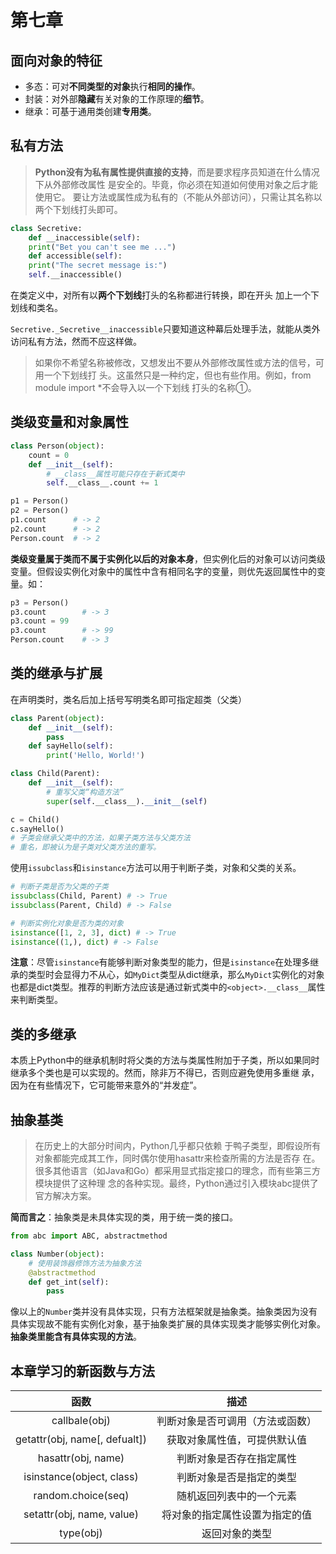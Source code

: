 # 第七章 #



## 面向对象的特征 ##



- 多态：可对**不同类型的对象**执行**相同的操作**。
- 封装：对外部**隐藏**有关对象的工作原理的**细节**。
- 继承：可基于通用类创建**专用类**。



<!-- 第七章，117页 7.1 -->

## 私有方法 ##

> **Python没有为私有属性提供直接的支持**，而是要求程序员知道在什么情况下从外部修改属性 是安全的。毕竟，你必须在知道如何使用对象之后才能使用它。 要让方法或属性成为私有的（不能从外部访问），只需让其名称以两个下划线打头即可。 



```python
class Secretive:
	def __inaccessible(self):
 	print("Bet you can't see me ...")
 	def accessible(self):
 	print("The secret message is:")
 	self.__inaccessible() 
```



在类定义中，对所有以**两个下划线**打头的名称都进行转换，即在开头 加上一个下划线和类名。 

`Secretive._Secretive__inaccessible`只要知道这种幕后处理手法，就能从类外访问私有方法，然而不应这样做。 

> 如果你不希望名称被修改，又想发出不要从外部修改属性或方法的信号，可用一个下划线打 头。这虽然只是一种约定，但也有些作用。例如，from module import *不会导入以一个下划线 打头的名称①。 



##  类级变量和对象属性 ##

```python
class Person(object):
    count = 0
    def __init__(self):
        # __class__属性可能只存在于新式类中
        self.__class__.count += 1

p1 = Person()
p2 = Person()
p1.count      # -> 2
p2.count      # -> 2
Person.count  # -> 2
```

**类级变量属于类而不属于实例化以后的对象本身**，但实例化后的对象可以访问类级变量。但假设实例化对象中的属性中含有相同名字的变量，则优先返回属性中的变量。如：

```python
p3 = Person()
p3.count		# -> 3
p3.count = 99
p3.count 		# -> 99
Person.count 	# -> 3
```

## 类的继承与扩展 ##

在声明类时，类名后加上括号写明类名即可指定超类（父类）

```python
class Parent(object):
    def __init__(self):
        pass
	def sayHello(self):
        print('Hello, World!')

class Child(Parent):
    def __init__(self):
        # 重写父类“构造方法”
        super(self.__class__).__init__(self)

c = Child()
c.sayHello()
# 子类会继承父类中的方法，如果子类方法与父类方法
# 重名，即被认为是子类对父类方法的重写。
```

使用`issubclass`和`isinstance`方法可以用于判断子类，对象和父类的关系。

```python
# 判断子类是否为父类的子类
issubclass(Child, Parent) # -> True
issubclass(Parent, Child) # -> False

# 判断实例化对象是否为类的对象
isinstance([1, 2, 3], dict) # -> True
isinstance((1,), dict) # -> False
```

**注意**：尽管`isinstance`有能够判断对象类型的能力，但是`isinstance`在处理多继承的类型时会显得力不从心，如`MyDict`类型从dict继承，那么`MyDict`实例化的对象也都是dict类型。推荐的判断方法应该是通过新式类中的`<object>.__class__`属性来判断类型。



## 类的多继承 ##

本质上Python中的继承机制时将父类的方法与类属性附加于子类，所以如果同时继承多个类也是可以实现的。然而，除非万不得已，否则应避免使用多重继 承，因为在有些情况下，它可能带来意外的“并发症”。 



## 抽象基类

> 在历史上的大部分时间内，Python几乎都只依赖 于鸭子类型，即假设所有对象都能完成其工作，同时偶尔使用hasattr来检查所需的方法是否存 在。很多其他语言（如Java和Go）都采用显式指定接口的理念，而有些第三方模块提供了这种理 念的各种实现。最终，Python通过引入模块abc提供了官方解决方案。 

**简而言之**：抽象类是未具体实现的类，用于统一类的接口。

```python
from abc import ABC, abstractmethod

class Number(object):
    # 使用装饰器修饰方法为抽象方法
    @abstractmethod
    def get_int(self):
        pass
```

像以上的`Number`类并没有具体实现，只有方法框架就是抽象类。抽象类因为没有具体实现故不能有实例化对象，基于抽象类扩展的具体实现类才能够实例化对象。**抽象类里能含有具体实现的方法**。



## 本章学习的新函数与方法 ##



|             函数              |               描述               |
| :---------------------------: | :------------------------------: |
|         callbale(obj)         | 判断对象是否可调用（方法或函数） |
| getattr(obj, name[, defualt]) |   获取对象属性值，可提供默认值   |
|      hasattr(obj, name)       |     判断对象是否存在指定属性     |
|   isinstance(object, class)   |     判断对象是否是指定的类型     |
|      random.choice(seq)       |     随机返回列表中的一个元素     |
|   setattr(obj, name, value)   |  将对象的指定属性设置为指定的值  |
|           type(obj)           |          返回对象的类型          |

